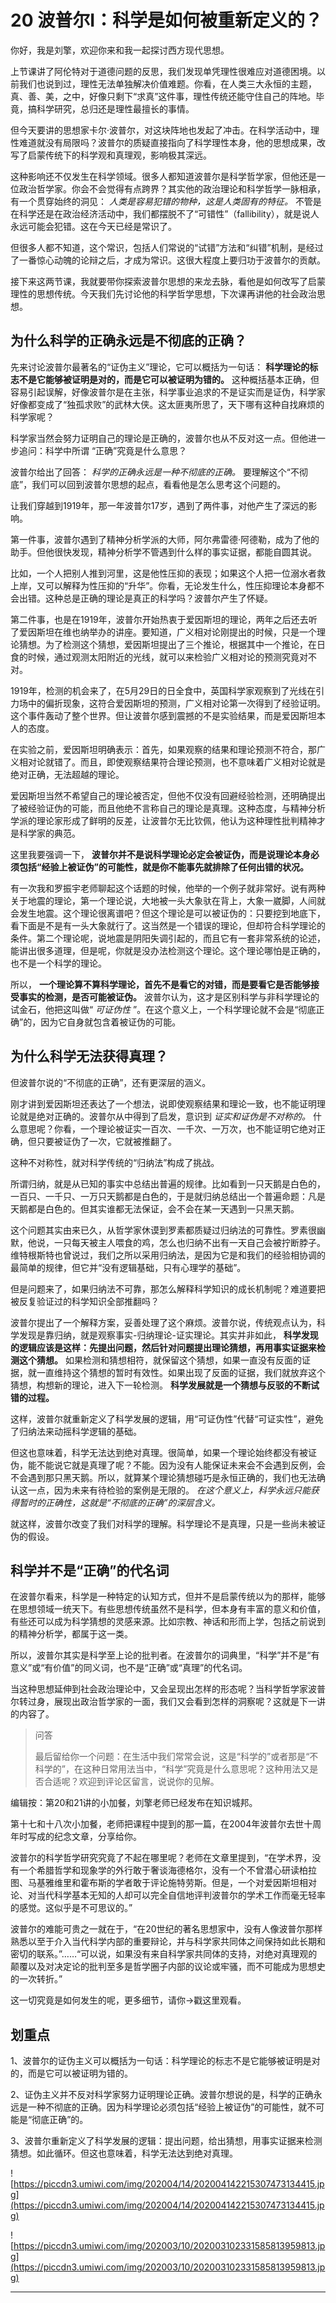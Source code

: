 # 20 波普尔I：科学是如何被重新定义的？

你好，我是刘擎，欢迎你来和我一起探讨西方现代思想。

上节课讲了阿伦特对于道德问题的反思，我们发现单凭理性很难应对道德困境。以前我们也说到过，理性无法单独解决价值难题。你看，在人类三大永恒的主题，真、善、美，之中，好像只剩下“求真”这件事，理性传统还能守住自己的阵地。毕竟，搞科学研究，总归还是理性最擅长的事情。

但今天要讲的思想家卡尔·波普尔，对这块阵地也发起了冲击。在科学活动中，理性难道就没有局限吗？波普尔的质疑直接指向了科学理性本身，他的思想成果，改写了启蒙传统下的科学观和真理观，影响极其深远。

这种影响还不仅发生在科学领域。很多人都知道波普尔是科学哲学家，但他还是一位政治哲学家。你会不会觉得有点跨界？其实他的政治理论和科学哲学一脉相承，有一个贯穿始终的洞见： *人类是容易犯错的物种，这是人类固有的特征。* 不管是在科学还是在政治经济活动中，我们都摆脱不了“可错性”（fallibility），就是说人永远可能会犯错。这在今天已经是常识了。

但很多人都不知道，这个常识，包括人们常说的“试错”方法和“纠错”机制，是经过了一番惊心动魄的论辩之后，才成为常识。这很大程度上要归功于波普尔的贡献。

接下来这两节课，我就要带你探索波普尔思想的来龙去脉，看他是如何改写了启蒙理性的思想传统。今天我们先讨论他的科学哲学思想，下次课再讲他的社会政治思想。

## 为什么科学的正确永远是不彻底的正确？

先来讨论波普尔最著名的“证伪主义”理论，它可以概括为一句话： **科学理论的标志不是它能够被证明是对的，而是它可以被证明为错的。** 这种概括基本正确，但容易引起误解，好像波普尔是在主张，科学事业追求的不是证实而是证伪，科学家好像都变成了“独孤求败”的武林大侠。这太匪夷所思了，天下哪有这种自找麻烦的科学家呢？

科学家当然会努力证明自己的理论是正确的，波普尔也从不反对这一点。但他进一步追问：科学中所谓 “正确”究竟是什么意思？

波普尔给出了回答： *科学的正确永远是一种不彻底的正确。* 要理解这个“不彻底”，我们可以回到波普尔思想的起点，看看他是怎么思考这个问题的。

让我们穿越到1919年，那一年波普尔17岁，遇到了两件事，对他产生了深远的影响。

第一件事，波普尔遇到了精神分析学派的大师，阿尔弗雷德·阿德勒，成为了他的助手。但他很快发现，精神分析学不管遇到什么样的事实证据，都能自圆其说。

比如，一个人把别人推到河里，这是他性压抑的表现；如果这个人把一位溺水者救上岸，又可以解释为性压抑的“升华”。你看，无论发生什么，性压抑理论本身都不会出错。这种总是正确的理论是真正的科学吗？波普尔产生了怀疑。

第二件事，也是在1919年，波普尔开始热衷于爱因斯坦的理论，两年之后还去听了爱因斯坦在维也纳举办的讲座。要知道，广义相对论刚提出的时候，只是一个理论猜想。为了检测这个猜想，爱因斯坦提出了三个推论，根据其中一个推论，在日食的时候，通过观测太阳附近的光线，就可以来检验广义相对论的预测究竟对不对。

1919年，检测的机会来了，在5月29日的日全食中，英国科学家观察到了光线在引力场中的偏折现象，这符合爱因斯坦的预测，广义相对论第一次得到了经验证明。这个事件轰动了整个世界。但让波普尔感到震撼的不是实验结果，而是爱因斯坦本人的态度。

在实验之前，爱因斯坦明确表示：首先，如果观察的结果和理论预测不符合，那广义相对论就错了。而且，即使观察结果符合理论预测，也不意味着广义相对论就是绝对正确，无法超越的理论。

爱因斯坦当然不希望自己的理论被否定，但他不仅没有回避经验检测，还明确提出了被经验证伪的可能，而且他绝不言称自己的理论是真理。这种态度，与精神分析学派的理论家形成了鲜明的反差，让波普尔无比钦佩，他认为这种理性批判精神才是科学家的典范。

这里我要强调一下， **波普尔并不是说科学理论必定会被证伪，而是说理论本身必须包括“经验上被证伪”的可能性，就是你不能事先就排除了任何出错的状况。**

有一次我和罗振宇老师聊起这个话题的时候，他举的一个例子就非常好。说有两种关于地震的理论，第一个理论说，大地被一头大象驮在背上，大象一崴脚，人间就会发生地震。这个理论很离谱吧？但这个理论是可以被证伪的：只要挖到地底下，看下面是不是有一头大象就行了。这当然是一个错误的理论，但却符合科学理论的条件。第二个理论呢，说地震是阴阳失调引起的，而且它有一套非常系统的论述，能讲出很多道理，但是呢，你就是没办法检测这个理论。这个理论哪怕是正确的，也不是一个科学的理论。

所以， **一个理论算不算科学理论，首先不是看它的对错，而是要看它是否能够接受事实的检测，是否可能被证伪。** 波普尔认为，这才是区别科学与非科学理论的试金石，他把这叫做“ *可证伪性* ”。在这个意义上，一个科学理论就不会是“彻底正确”的，因为它自身就包含着被证伪的可能。

## 为什么科学无法获得真理？

但波普尔说的“不彻底的正确”，还有更深层的涵义。

刚才讲到爱因斯坦还表达了一个想法，说即使观察结果和理论一致，也不能证明理论就是绝对正确的。波普尔从中得到了启发，意识到 *证实和证伪是不对称的。* 什么意思呢？你看，一个理论被证实一百次、一千次、一万次，也不能证明它绝对正确，但只要被证伪了一次，它就被推翻了。

这种不对称性，就对科学传统的“归纳法”构成了挑战。

所谓归纳，就是从已知的事实中总结出普遍的规律。比如看到一只天鹅是白色的，一百只、一千只、一万只天鹅都是白色的，于是就归纳总结出一个普遍命题：凡是天鹅都是白色的。但其实谁都无法保证，会不会在某一天遇到一只黑天鹅。

这个问题其实由来已久，从哲学家休谟到罗素都质疑过归纳法的可靠性。罗素很幽默，他说，一只每天被主人喂食的鸡，怎么也归纳不出有一天自己会被拧断脖子。维特根斯特也曾说过，我们之所以采用归纳法，是因为它是和我们的经验相协调的最简单的规律，但它并“没有逻辑基础，只有心理学的基础”。

但是问题来了，如果归纳法不可靠，那怎么解释科学知识的成长机制呢？难道要把被反复验证过的科学知识全部推翻吗？

波普尔提出了一个解释方案，妥善处理了这个麻烦。波普尔说，传统观点认为，科学发现是靠归纳，就是观察事实-归纳理论-证实理论。其实并非如此， **科学发现的逻辑应该是这样：先提出问题，然后针对问题提出理论猜想，再用事实证据来检测这个猜想。** 如果检测和猜想相符，就保留这个猜想，如果一直没有反面的证据，就一直维持这个猜想的暂时有效性。如果出现了反面的证据，我们就放弃这个猜想，构想新的理论，进入下一轮检测。 **科学发展就是一个猜想与反驳的不断试错的过程。**

这样，波普尔就重新定义了科学发展的逻辑，用“可证伪性”代替“可证实性”，避免了归纳法来动摇科学逻辑的基础。

但这也意味着，科学无法达到绝对真理。很简单，如果一个理论始终都没有被证伪，能不能说它就是真理了呢？不能。因为没有人能保证未来会不会遇到反例，会不会遇到那只黑天鹅。所以，就算某个理论猜想碰巧是永恒正确的，我们也无法确认这一点，因为未来有待检验的案例是无限的。 *在这个意义上，科学永远只能获得暂时的正确性，这就是“不彻底的正确”的深层含义。*

就这样，波普尔改变了我们对科学的理解。科学理论不是真理，只是一些尚未被证伪的假设。

## 科学并不是“正确”的代名词

在波普尔看来，科学是一种特定的认知方式，但并不是启蒙传统以为的那样，能够在思想领域一统天下。有些思想传统虽然不是科学，但本身有丰富的意义和价值，有些还可以成为科学猜想的灵感来源。比如宗教、神话和形而上学，包括之前说到的精神分析学，都属于这一类。

所以，波普尔其实是科学至上论的批判者。在波普尔的词典里，“科学”并不是“有意义”或“有价值”的同义词，也不是“正确”或“真理”的代名词。

当这种思想延伸到社会政治理论中，又会呈现出怎样的形态呢？当科学哲学家波普尔转过身，展现出政治哲学家的一面，我们又会看到怎样的洞察呢？这就是下一讲的内容了。

> 问答
> 
> 最后留给你一个问题：在生活中我们常常会说，这是“科学的”或者那是“不科学的”，在这种日常用法当中，“科学”究竟是什么意思呢？这种用法又是否合适呢？欢迎到评论区留言，说说你的见解。

编辑按：第20和21讲的小加餐，刘擎老师已经发布在知识城邦。

第十七和十八次小加餐，老师把课程中提到的那一篇，在2004年波普尔去世十周年时写成的纪念文章，分享给你。

波普尔的科学哲学研究究竟了不起在哪里呢？老师在文章里提到，“在学术界，没有一个希腊哲学和现象学的外行敢于奢谈海德格尔，没有一个不曾潜心研读柏拉图、马基雅维里和霍布斯的学者敢于评论施特劳斯。但是，一个对爱因斯坦相对论、对当代科学基本无知的人却可以完全自信地评判波普尔的学术工作而毫无轻率的感觉。这似乎是不可思议的。”

波普尔的难能可贵之一就在于，“在20世纪的著名思想家中，没有人像波普尔那样熟悉以至于介入当代科学内部的重要辩论，并与科学家共同体之间保持如此长期和密切的联系。”……“可以说，如果没有来自科学家共同体的支持，对绝对真理观的颠覆以及对决定论的批判至多是哲学圈子内部的议论或牢骚，而不可能成为思想史的一次转折。”

这一切究竟是如何发生的呢，更多细节，请你→戳这里观看。

## 划重点

1、波普尔的证伪主义可以概括为一句话：科学理论的标志不是它能够被证明是对的，而是它可以被证明为错的。

2、证伪主义并不反对科学家努力证明理论正确。波普尔想说的是，科学的正确永远是一种不彻底的正确。因为科学理论必须包括“经验上被证伪”的可能性，就不可能是“彻底正确”的。

3、波普尔重新定义了科学发展的逻辑：提出问题，给出猜想，用事实证据来检测猜想。如此循环。但这也意味着，科学无法达到绝对真理。

![https://piccdn3.umiwi.com/img/202004/14/202004142215307473134415.jpg](https://piccdn3.umiwi.com/img/202004/14/202004142215307473134415.jpg)

![https://piccdn3.umiwi.com/img/202003/10/202003102331585813959813.jpg](https://piccdn3.umiwi.com/img/202003/10/202003102331585813959813.jpg)

---
